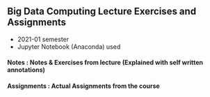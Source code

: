 ## Big Data Computing Lecture Exercises and Assignments

* 2021-01 semester
* Jupyter Notebook (Anaconda) used

#### Notes : Notes & Exercises from lecture (Explained with self written annotations)
#### Assignments : Actual Assignments from the course
